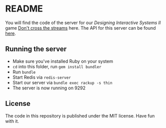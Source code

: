 # README

You will find the code of the server for our *Designing Interactive Systems II* game [Don't cross the streams](http://dncts.blogspot.de) here. The API for this server can be found [here](https://github.com/moonglum/dncts/wiki/API).

## Running the server

* Make sure you've installed Ruby on your system
* `cd` into this folder, run `gem install bundler`
* Run `bundle`
* Start Redis via `redis-server`
* Start our server via `bundle exec rackup -s thin`
* The server is now running on 9292

## License

The code in this repository is published under the MIT license. Have fun with it.
